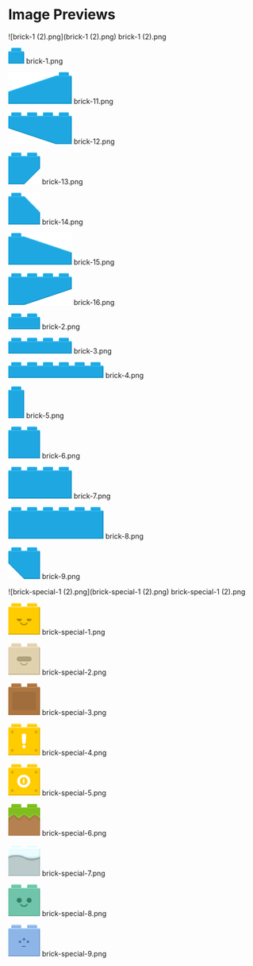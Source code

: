 # Image Previews

![brick-1 (2).png](brick-1 (2).png) brick-1 (2).png

![brick-1.png](brick-1.png) brick-1.png

![brick-11.png](brick-11.png) brick-11.png

![brick-12.png](brick-12.png) brick-12.png

![brick-13.png](brick-13.png) brick-13.png

![brick-14.png](brick-14.png) brick-14.png

![brick-15.png](brick-15.png) brick-15.png

![brick-16.png](brick-16.png) brick-16.png

![brick-2.png](brick-2.png) brick-2.png

![brick-3.png](brick-3.png) brick-3.png

![brick-4.png](brick-4.png) brick-4.png

![brick-5.png](brick-5.png) brick-5.png

![brick-6.png](brick-6.png) brick-6.png

![brick-7.png](brick-7.png) brick-7.png

![brick-8.png](brick-8.png) brick-8.png

![brick-9.png](brick-9.png) brick-9.png

![brick-special-1 (2).png](brick-special-1 (2).png) brick-special-1 (2).png

![brick-special-1.png](brick-special-1.png) brick-special-1.png

![brick-special-2.png](brick-special-2.png) brick-special-2.png

![brick-special-3.png](brick-special-3.png) brick-special-3.png

![brick-special-4.png](brick-special-4.png) brick-special-4.png

![brick-special-5.png](brick-special-5.png) brick-special-5.png

![brick-special-6.png](brick-special-6.png) brick-special-6.png

![brick-special-7.png](brick-special-7.png) brick-special-7.png

![brick-special-8.png](brick-special-8.png) brick-special-8.png

![brick-special-9.png](brick-special-9.png) brick-special-9.png

